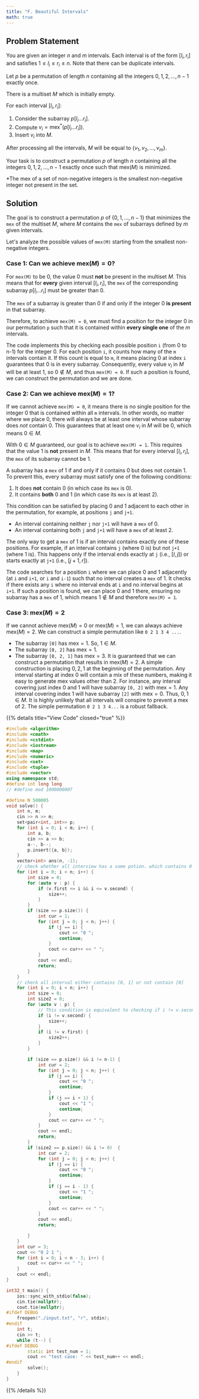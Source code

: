 ```yaml
---
title: "F. Beautiful Intervals"
math: true
---
```


## Problem Statement

You are given an integer $n$ and $m$ intervals. Each interval is of the form $[l_i, r_i]$ and satisfies $1 \le l_i \le r_i \le n$. Note that there can be duplicate intervals.

Let $p$ be a permutation of length $n$ containing all the integers $0, 1, 2, \dots, n-1$ exactly once.

There is a multiset $M$ which is initially empty.

For each interval $[l_i, r_i]$:
1.  Consider the subarray $p[l_i \dots r_i]$.
2.  Compute $v_i = \text{mex}^*(p[l_i \dots r_i])$.
3.  Insert $v_i$ into $M$.

After processing all the intervals, $M$ will be equal to $\{v_1, v_2, \dots, v_m\}$.

Your task is to construct a permutation $p$ of length $n$ containing all the integers $0, 1, 2, \dots, n-1$ exactly once such that $\text{mex}(M)$ is minimized.

*The $\text{mex}$ of a set of non-negative integers is the smallest non-negative integer not present in the set.

## Solution

The goal is to construct a permutation $p$ of $\{0, 1, \dots, n-1\}$ that minimizes the `mex` of the multiset $M$, where $M$ contains the `mex` of subarrays defined by $m$ given intervals.

Let's analyze the possible values of `mex(M)` starting from the smallest non-negative integers.

### Case 1: Can we achieve $\text{mex}(M) = 0$?

For `mex(M)` to be 0, the value 0 must **not** be present in the multiset $M$. This means that for **every** given interval $[l_i, r_i]$, the `mex` of the corresponding subarray $p[l_i \dots r_i]$ must be greater than 0.

The `mex` of a subarray is greater than 0 if and only if the integer 0 **is present** in that subarray.

Therefore, to achieve `mex(M) = 0`, we must find a position for the integer 0 in our permutation `p` such that it is contained within **every single one** of the $m$ intervals.

The code implements this by checking each possible position `i` (from 0 to n-1) for the integer 0. For each position `i`, it counts how many of the `m` intervals contain it. If this count is equal to `m`, it means placing 0 at index `i` guarantees that 0 is in every subarray. Consequently, every value $v_i$ in $M$ will be at least 1, so $0 \notin M$, and thus `mex(M) = 0`. If such a position is found, we can construct the permutation and we are done.

### Case 2: Can we achieve $\text{mex}(M) = 1$?

If we cannot achieve `mex(M) = 0`, it means there is no single position for the integer 0 that is contained within all `m` intervals. In other words, no matter where we place 0, there will always be at least one interval whose subarray does *not* contain 0. This guarantees that at least one $v_i$ in $M$ will be 0, which means $0 \in M$.

With $0 \in M$ guaranteed, our goal is to achieve `mex(M) = 1`. This requires that the value 1 is **not** present in $M$. This means that for every interval $[l_i, r_i]$, the `mex` of its subarray cannot be 1.

A subarray has a `mex` of 1 if and only if it contains 0 but does not contain 1. To prevent this, every subarray must satisfy one of the following conditions:
1. It does **not** contain 0 (in which case its `mex` is 0).
2. It contains **both** 0 and 1 (in which case its `mex` is at least 2).

This condition can be satisfied by placing 0 and 1 adjacent to each other in the permutation, for example, at positions `j` and `j+1`.
- An interval containing neither `j` nor `j+1` will have a `mex` of 0.
- An interval containing both `j` and `j+1` will have a `mex` of at least 2.

The only way to get a `mex` of 1 is if an interval contains exactly one of these positions. For example, if an interval contains `j` (where 0 is) but not `j+1` (where 1 is). This happens only if the interval ends exactly at `j` (i.e., $[l, j]$) or starts exactly at `j+1` (i.e., $[j+1, r]$).

The code searches for a position `i` where we can place 0 and 1 adjacently (at `i` and `i+1`, or `i` and `i-1`) such that no interval creates a `mex` of 1. It checks if there exists any `i` where no interval ends at `i` and no interval begins at `i+1`. If such a position is found, we can place 0 and 1 there, ensuring no subarray has a `mex` of 1, which means $1 \notin M$ and therefore `mex(M) = 1`.

### Case 3: $\text{mex}(M) = 2$

If we cannot achieve $\text{mex}(M) = 0$ or $\text{mex}(M) = 1$, we can always achieve $\text{mex}(M) = 2$. We can construct a simple permutation like `0 2 1 3 4 ...`.
- The subarray `[0]` has $\text{mex} = 1$. So, $1 \in M$.
- The subarray `[0, 2]` has $\text{mex} = 1$.
- The subarray `[0, 2, 1]` has $\text{mex} = 3$.
It is guaranteed that we can construct a permutation that results in $\text{mex}(M)=2$. A simple construction is placing $0, 2, 1$ at the beginning of the permutation. Any interval starting at index 0 will contain a mix of these numbers, making it easy to generate $\text{mex}$ values other than 2. For instance, any interval covering just index 0 and 1 will have subarray `[0, 2]` with $\text{mex}=1$. Any interval covering index 1 will have subarray `[2]` with $\text{mex}=0$. Thus, $0, 1 \in M$. It is highly unlikely that all intervals will conspire to prevent a $\text{mex}$ of 2. The simple permutation `0 2 1 3 4...` is a robust fallback.

{{% details title="View Code" closed="true" %}}
```cpp
#include <algorithm>
#include <cmath>
#include <cstdint>
#include <iostream>
#include <map>
#include <numeric>
#include <set>
#include <tuple>
#include <vector>
using namespace std;
#define int long long
// #define mod 1000000007

#define N 500005
void solve() {
    int n, m;
    cin >> n >> m;
    set<pair<int, int>> p;
    for (int i = 0; i < m; i++) {
        int a, b;
        cin >> a >> b;
        a--, b--;
        p.insert({a, b});
    }
    vector<int> ans(n, -1);
    // check whether all interview has a some potion. which contains 0
    for (int i = 0; i < n; i++) {
        int size = 0;
        for (auto v : p) {
            if (v.first <= i && i <= v.second) {
                size++;
            }
        }
        if (size == p.size()) {
            int cur = 1;
            for (int j = 0; j < n; j++) {
                if (j == i) {
                    cout << "0 ";
                    continue;
                }
                cout << cur++ << " ";
            }
            cout << endl;
            return;
        }
    }
    // check all interval either contains [0, 1] or not contain [0]
    for (int i = 0; i < n; i++) {
        int size = 0;
        int size2 = 0;
        for (auto v : p) {
            // This condition is equivalent to checking if i != v.second
            if (i != v.second) {
                size++;
            }
            if (i != v.first) {
                size2++;
            }
        }

        if (size == p.size() && i != n-1) {
            int cur = 2;
            for (int j = 0; j < n; j++) {
                if (j == i) {
                    cout << "0 ";
                    continue;
                }
                if (j == i + 1) {
                    cout << "1 ";
                    continue;
                }
                cout << cur++ << " ";
            }
            cout << endl;
            return;
        }
        if (size2 == p.size() && i != 0)  {
            int cur = 2;
            for (int j = 0; j < n; j++) {
                if (j == i) {
                    cout << "0 ";
                    continue;
                }
                if (j == i - 1) {
                    cout << "1 ";
                    continue;
                }
                cout << cur++ << " ";
            }
            cout << endl;
            return;

        }
    }
    int cur = 3;
    cout << "0 2 1 ";
    for (int i = 0; i < n - 3; i++) {
        cout << cur++ << " ";
    }
    cout << endl;
}

int32_t main() {
    ios::sync_with_stdio(false);
    cin.tie(nullptr);
    cout.tie(nullptr);
#ifdef DEBUG
    freopen("./input.txt", "r", stdin);
#endif
    int t;
    cin >> t;
    while (t--) {
#ifdef DEBUG
        static int test_num = 1;
        cout << "test case: " << test_num++ << endl;
#endif
        solve();
    }
}
```
{{% /details %}}
